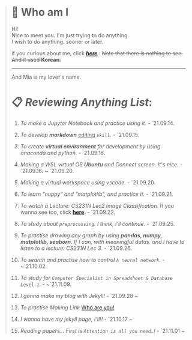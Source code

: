 > 🎨 Who am I                         
> =
>    
> Hi!    
> Nice to meet you. I'm just trying to do anything.   
> I wish to do anything. sooner or later.     
> 
>   if you curious about me, click [<u>__*here*__</u>](https://blog.naver.com/gockd0103) : ~~Note that there is nothing to see. And it used **Korean**.~~  
> ***
> And Mia is my lover's name.
>
> # 📋 *Reviewing Anything List*:
> 
>   
> 1. _To make a Jupyter Notebook and practice using it._  - \`21.09.14.   
> 2. _To develop __markdown___ <u>editing</u>  _```skill```._  - \`21.09.15.   
> 3. _To create __virtual environment__ for development by using anaconda and python._  - \`21.09.16.   
> 4. _Making a WSL virtual OS __Ubuntu__ and Connect screen. It's nice._  - \`21.09.16. ~ \`21.09.20.   
> 
> 5. _Making a virtual workspace using vscode._  - \`21.09.20.   
> 6. _To learn "nuppy" and "matplotlib", and practice it._  - \`21.09.21.   
> 7. _To watch a Lecture: CS231N Lec2 Image Classification._ If you wanna see too, click [__here__](https://www.youtube.com/watch?v=OoUX-nOEjG0).  -  \`21.09.22.  
> 8. _To study about ```preprocessing```. I think, I'll continue._  - \`21.09.25.  
> 9. _To practise drawing any graph by using **pandas, numpy, matplotlib, seaborn**. If I can, with meaningful datas. and I have to listen to a lecture: CS231N Lec 3._  - \`21.09.26.
> 10. _To search and practise how to control ```A neural network```._  -  ~\`21.10.02.
> 11. _To study for ```Computer Specialist in Spreadsheet & Database Level-1```._  -  ~\`21.11.09.
> 12. _I gonna make my blog with Jekyll!_  - \`21.09.28 ~ 
> 13. _To practise Making Link_ [Who are you!](#-who-am-i)
> 14. _I wanna have my jekyll page, I'll!!_  - \`21.10.17 ~     
> 15. _Reading papers... First is ```Attention is all you need```..!_  - \`21.11.01 ~